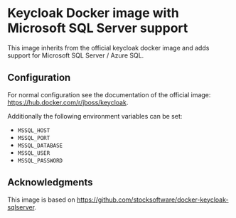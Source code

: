 # Keycloak Docker image with Microsoft SQL Server support

This image inherits from the official keycloak docker image and adds support for Microsoft SQL Server / Azure SQL.

## Configuration

For normal configuration see the documentation of the official image: https://hub.docker.com/r/jboss/keycloak.

Additionally the following environment variables can be set:

* `MSSQL_HOST`
* `MSSQL_PORT`
* `MSSQL_DATABASE`
* `MSSQL_USER`
* `MSSQL_PASSWORD`

## Acknowledgments

This image is based on https://github.com/stocksoftware/docker-keycloak-sqlserver.